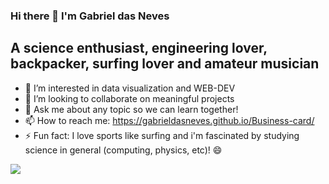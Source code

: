 ### Hi there 👋 I'm Gabriel das Neves

## A science enthusiast, engineering lover, backpacker, surfing lover and amateur musician 

- 🌱 I’m interested in data visualization and WEB-DEV 
- 👯 I’m looking to collaborate on meaningful projects 
- 💬 Ask me about any topic so we can learn together!
- 📫 How to reach me: https://gabrieldasneves.github.io/Business-card/
- ⚡ Fun fact: I love sports like surfing and i'm fascinated by studying science in general (computing, physics, etc)! 😄 

![](https://giphy.com/gifs/GitHub-ok-thumbs-up-thumb-NytMLKyiaIh6VH9SPm)


